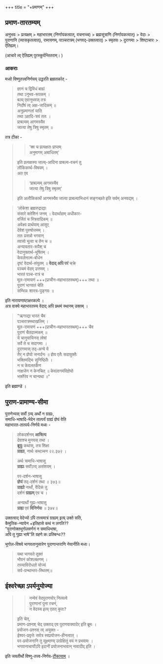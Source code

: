 +++
title = "+प्रमाणम्"
+++
## प्रमाण-तारतम्यम्

अनुभवः > प्रत्यक्षम् > महाभारतम् (निर्णायकत्वात्, वचनाच्च) > ब्रह्मसूत्राणि (निर्णायकत्वात्) > वेदाः  > पुराणानि (व्यासकृतत्वात्), रामायणम्, पाञ्चरात्रम् (भगवद्-उक्तत्वात्) > स्मृतयः > दुरागमाः > शिष्टाचारः > ऐतिह्यम्। 

(आचारे त्व् ऐतिह्यम् पुरस्कुर्वन्तितराम्। )

### आकराः

मध्वो विष्णुतत्त्वनिर्णयय् उद्धरति ब्रह्मतर्कात् - 

> ज्ञानं च द्विविधं बाह्यं  
तथा ऽनुभव-रूपकम् ।  
बल्य् एवानुभवस् तत्र  
निर्दोषं त्व् अक्ष-जादिकम् ॥  
> अनुप्रमाणतां याति  
तथा ऽक्षादि-त्रयं ततः ।  
प्राबल्यम् आगमस्यैव  
जात्या तेषु त्रिषु स्मृतम् ॥

तत्र टीका - 

> > ‘क्व च प्रत्यक्षतः प्राप्तम्  
अनुमागम् अबाधितम्’  
> 
> इति प्रत्यक्षस्य जात्य्-आदिना प्राबल्य-वचनं तु  
लौकिकार्थ-विषयम् ।  
अत एव  
> 
> > ‘प्राबल्यम् आगमस्यैव  
जात्या तेषु त्रिषु स्मृतम्’  
> 
> इति अलौकिकार्थे आगमस्यैव जात्या प्राबल्याभिधानं सङ्गच्छते इति सर्वम् अनवद्यम् ।

> ‘लोकेशा ब्रह्मरुद्राद्याः  
संसारे क्लेशिनं जनम् ।
वेदार्थाज्ञम् अधीकार-  
वर्जितं च स्त्रियादिकम् ॥  
अवेक्ष्य प्रार्थयाम् आसुर्  
देवेशं पुरुषोत्तमम् ।  
ततः प्रसन्नो भगवान्  
व्यासो भूत्वा च तेन च ॥  
अन्यावतार-रूपैश् च  
वेदानुक्तार्थ-भूषितम् ।  
केवलेनात्म-बोधेन  
दृष्टं वेदार्थ-संयुतम् ॥
**वेदाद् अपि परं** चक्रे  
पञ्चमं वेदम् उत्तमम् ।  
भारतं पञ्च-रात्रं च  
मूल-रामायणं +++(प्राचीन-महाभारतस्थम्)+++ तथा ॥  
पुराणं भागवतं चेति  
सम्भिन्नः शास्त्र-पुङ्गवः ॥

इति नारायणाष्टाक्षरकल्पे ।  
अत्र वाक्ये महाभारतस्य वेदाद् अपि प्रथमं स्थानम् उक्तम् ।

> "ऋगाद्या भारतं चैव  
पञ्चरात्रमथाखलिम् ।  
मूल-रामायणं +++(प्राचीन-महाभारतस्थम्)+++ चैव  
पुराणं चैतदात्मकम् ॥  
ये चानुयायिनस् त्वेषां  
सर्वे ते च सदागमाः ।  
दुरागमास् तद्-अन्ये ये  
तैर् न ज्ञेयो जनार्दनः ॥
ज्ञेय एतैः सदायुक्तैः  
भक्तिमद्भिः सुनिष्ठितैः ।  
न च केवलतर्केण  
नाक्षजेन न केनचित् ॥
केवलागमविज्ञेयो  
भक्तैरेव न चान्यथा ॥" 

इति ब्रह्माण्डे ।


## पुराण-प्रामाण्य-सीमा
पुराणेभ्यस् सर्वो ऽप्य् अर्थो न ग्राह्यः,  
समाधि-भाषादि-भेदेन तात्पर्यं ग्राह्यं ज्ञेयं वेति  
महाभारत-तात्पर्य-निर्णये मध्वः - 

> लोकदर्शनम् **आश्रित्य**  
देवाश्च मुनयस् तथा ।  
**ब्रूयुः** कथास्, तत्र शिक्षा  
**ग्राह्या**, नार्थः कथञ्चन २२.३७२ ।  
>
> अर्थः समाधि-भाषासु  
**ग्राह्यः** सर्वोऽप्य् असंशयम् ।  
>
> पर-दर्शन-भाषासु  
**ज्ञेयं** तद्-दर्शनं तथा ॥ ३७३॥  
**ग्राह्यो** नार्थो, वैदिकं तु  
दर्शनं **ग्राह्यम्** एव च ।  
>
> अन्यार्थो गुह्य-भाषासु  
**ग्राह्य** एवं **विनिर्णयः** ॥ ३७४॥

उक्तत्वाद् वेदेभ्यो ऽपि तत्त्वमात्रं ग्राह्यम् इत्य् उक्ते सति,  
कैमुतिक-न्यायेन +इतिहासे कथं न लगति??  
"पुराणोक्तभूगोलवर्णनं न समाधिभाषा,  
अपि तु गुह्या भाषे"ति ग्रहणे कः प्रतिबन्धः??

भूगोल-विषये भागवतानुसारेण पुराणान्तराणि नेयानीति मध्वः। 

> यथा भागवते तूक्तं  
भौवनं कोशलक्षणम् ।   
तस्याविरोधतो योज्यं  
सर्व-ग्रन्थान्तर-स्थितम्॥


## ईश्वरेच्छा ऽपर्यनुयोज्या

> > नन्वेवं वेदपुराणयोर् नित्यत्वे  
पुराणानां पुना रचनं,  
न वेदस्य इत्य् एतत् कुतः?  
> 
> इति चेत्,  
प्रमाण-प्रश्नश् चेद् उक्ताद् एव पुराणवाक्यादेर् इति ब्रूमः ।  
प्रयोजन-प्रश्नस् त्व् अयुक्तः -  
ईश्वर-प्रवृत्तेः सर्वत्र स्वप्रयोजन-हीनत्वात् ।  
पर-प्रयोजनानि तु सूक्ष्माण्य् उत्प्रेक्षितुं वयं न प्रभवामः ।  
भगवानाचार्योऽपि इदानीं प्रयोजनाभावान् नावादीद् इति ।

इति जयतीर्थो विष्णु-तत्त्व-निर्णय-[टीकायाम्](/mAdhvam/tattvam/madhvaH/10-prakaraNAni/08-viShNu-tattva-nirNayaH/02_TIkA_TippaNi/02_prathamaH_parichChedaH_2/20_vedAnAM_pralayakAlInasthitisamarthana) । 

